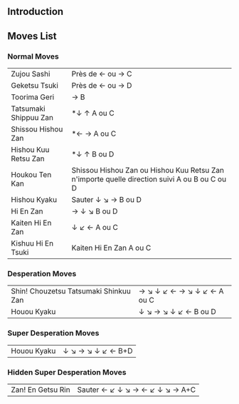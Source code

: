 ## Introduction

## Moves List

### Normal Moves

|                       |                                                                                              |
|-----------------------|----------------------------------------------------------------------------------------------|
| Zujou Sashi           | Près de ← ou → C                                                                             |
| Geketsu Tsuki         | Près de ← ou → D                                                                             |
| Toorima Geri          | → B                                                                                          |
| Tatsumaki Shippuu Zan | \*↓ ↑ A ou C                                                                                 |
| Shissou Hishou Zan    | \*← → A ou C                                                                                 |
| Hishou Kuu Retsu Zan  | \*↓ ↑ B ou D                                                                                 |
| Houkou Ten Kan        | Shissou Hishou Zan ou Hishou Kuu Retsu Zan n'importe quelle direction suivi A ou B ou C ou D |
| Hishou Kyaku          | Sauter ↓ ↘ → B ou D                                                                          |
| Hi En Zan             | → ↓ ↘ B ou D                                                                                 |
| Kaiten Hi En Zan      | ↓ ↙ ← A ou C                                                                                 |
| Kishuu Hi En Tsuki    | Kaiten Hi En Zan A ou C                                                                      |

### Desperation Moves

|                                       |                            |
|---------------------------------------|----------------------------|
| Shin! Chouzetsu Tatsumaki Shinkuu Zan | → ↘ ↓ ↙ ← → ↘ ↓ ↙ ← A ou C |
| Houou Kyaku                           | ↓ ↘ → ↘ ↓ ↙ ← B ou D       |

### Super Desperation Moves

|             |                   |
|-------------|-------------------|
| Houou Kyaku | ↓ ↘ → ↘ ↓ ↙ ← B+D |

### Hidden Super Desperation Moves

|                   |                                |
|-------------------|--------------------------------|
| Zan! En Getsu Rin | Sauter ← ↙ ↓ ↘ → ← ↙ ↓ ↘ → A+C |
